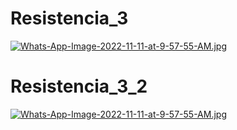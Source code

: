 # Resistencia_3
[![Whats-App-Image-2022-11-11-at-9-57-55-AM.jpg](https://i.postimg.cc/3NxGs8pG/Whats-App-Image-2022-11-11-at-9-57-55-AM.jpg)](https://postimg.cc/KkC4Ly0c)
# Resistencia_3_2
[![Whats-App-Image-2022-11-11-at-9-57-55-AM.jpg](https://i.postimg.cc/3NxGs8pG/Whats-App-Image-2022-11-11-at-9-57-55-AM.jpg)](https://postimg.cc/KkC4Ly0c)
